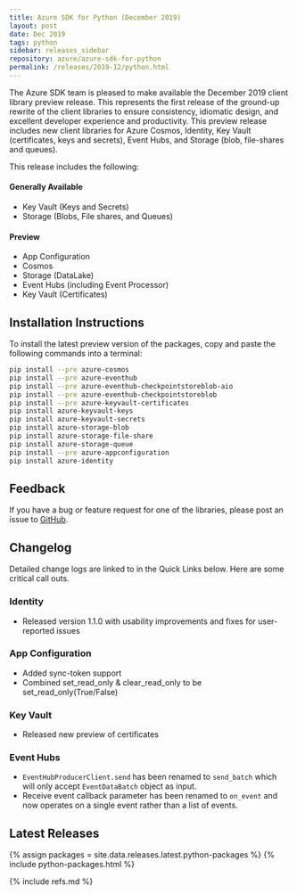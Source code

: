 ```yaml
---
title: Azure SDK for Python (December 2019)
layout: post
date: Dec 2019
tags: python
sidebar: releases_sidebar
repository: azure/azure-sdk-for-python
permalink: /releases/2019-12/python.html
---
```


The Azure SDK team is pleased to make available the December 2019 client library preview release. This represents the first release of the ground-up rewrite of the client libraries to ensure consistency, idiomatic design, and excellent developer experience and productivity. This preview release includes new client libraries for Azure Cosmos, Identity, Key Vault (certificates, keys and secrets), Event Hubs, and Storage (blob, file-shares and queues).

This release includes the following:

#### Generally Available

- Key Vault (Keys and Secrets)
- Storage (Blobs, File shares, and Queues)

#### Preview

- App Configuration
- Cosmos
- Storage (DataLake)
- Event Hubs (including Event Processor)
- Key Vault (Certificates)

## Installation Instructions

To install the latest preview version of the packages, copy and paste the following commands into a terminal:

```bash
pip install --pre azure-cosmos
pip install --pre azure-eventhub
pip install --pre azure-eventhub-checkpointstoreblob-aio
pip install --pre azure-eventhub-checkpointstoreblob
pip install --pre azure-keyvault-certificates
pip install azure-keyvault-keys
pip install azure-keyvault-secrets
pip install azure-storage-blob
pip install azure-storage-file-share
pip install azure-storage-queue
pip install --pre azure-appconfiguration
pip install azure-identity
```

## Feedback

If you have a bug or feature request for one of the libraries, please post an issue to [GitHub](https://github.com/azure/azure-sdk-for-python/issues).

## Changelog

Detailed change logs are linked to in the Quick Links below. Here are some critical call outs.

### Identity

- Released version 1.1.0 with usability improvements and fixes for user-reported issues

### App Configuration

- Added sync-token support
- Combined set_read_only & clear_read_only to be set_read_only(True/False)

### Key Vault

- Released new preview of certificates

### Event Hubs

- `EventHubProducerClient.send` has been renamed to `send_batch` which will only accept `EventDataBatch` object as input.
- Receive event callback parameter has been renamed to `on_event` and now operates on a single event rather than a list of events.

## Latest Releases

{% assign packages = site.data.releases.latest.python-packages %}
{% include python-packages.html %}

{% include refs.md %}
